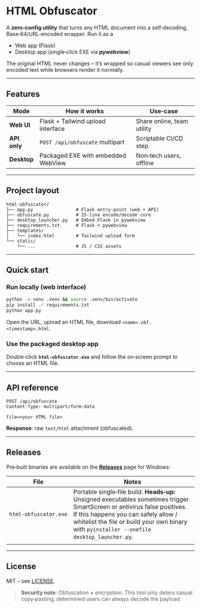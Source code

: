 # HTML Obfuscator

A **zero‑config utility** that turns any HTML document into a self‑decoding, Base‑64/URL‑encoded wrapper.  Run it as a

* Web app (Flask)
* Desktop app (single‑click EXE via **pywebview**)

The original HTML never changes – it’s wrapped so casual viewers see only encoded text while browsers render it normally.

---

## Features

| Mode         | How it works                       | Use‑case                   |
| ------------ | ---------------------------------- | -------------------------- |
| **Web UI**   | Flask + Tailwind upload interface  | Share online, team utility |
| **API only** | `POST /api/obfuscate` multipart    | Scriptable CI/CD step      |
| **Desktop**  | Packaged EXE with embedded WebView | Non‑tech users, offline    |

---

## Project layout

```text
html-obfuscator/
├── app.py                # Flask entry‑point (web + API)
├── obfuscate.py          # 15‑line encode/decode core
├── desktop_launcher.py   # Embed Flask in pywebview
├── requirements.txt      # Flask + pywebview
├── templates/
│   └── index.html        # Tailwind upload form
└── static/
    └── ...               # JS / CSS assets
```

---

## Quick start

### Run locally (web interface)

```bash
python -m venv .venv && source .venv/bin/activate
pip install -r requirements.txt
python app.py           
```

Open the URL, upload an HTML file, download `<name>.obf.<timestamp>.html`.

### Use the packaged desktop app

Double‑click **`html‑obfuscator.exe`** and follow the on‑screen prompt to choose an HTML file.

---

## API reference

```
POST /api/obfuscate
Content‑Type: multipart/form‑data

file=<your HTML file>
```

**Response**: raw `text/html` attachment (obfuscated).

---

## Releases

Pre‑built binaries are available on the [**Releases**](https://github.com/suryanarayanrenjith/html-obfuscator/releases) page for Windows:

| File                        | Notes                                                                                                                                                                                                                                                           |
| --------------------------- | --------------------------------------------------------------------------------------------------------------------------------------------------------------------------------------------------------------------------------------------------------------- |
| `html‑obfuscator.exe` | Portable single‑file build. **Heads‑up:** Unsigned executables sometimes trigger SmartScreen or antivirus false positives. If this happens you can safely allow / whitelist the file or build your own binary with `pyinstaller --onefile desktop_launcher.py`. |
|                             |                                                                                                                                                                                                                                                                 |

---

## License

MIT – see [LICENSE](https://github.com/suryanarayanrenjith/html-obfuscator/blob/main/LICENSE).

> **Security note**: Obfuscation ≠ encryption. This tool only deters casual copy‑pasting; determined users can always decode the payload.
